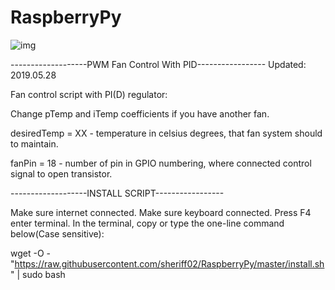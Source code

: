 # RaspberryPy

![img](https://github.com/sheriff02/RaspberryPy/blob/master/cooler_005_1_ed.png)

-------------------PWM Fan Control With PID----------------- Updated: 2019.05.28

Fan control script with PI(D) regulator:

Change pTemp and iTemp coefficients if you have another fan.

desiredTemp = XX  - temperature in celsius degrees, that fan system should to maintain.

fanPin = 18 - number of pin in GPIO numbering, where connected control signal to open transistor.


-------------------INSTALL SCRIPT-----------------

Make sure internet connected.
Make sure keyboard connected.
Press F4 enter terminal.
In the terminal, copy or type the one-line command below(Case sensitive):

wget -O - "https://raw.githubusercontent.com/sheriff02/RaspberryPy/master/install.sh" | sudo bash


